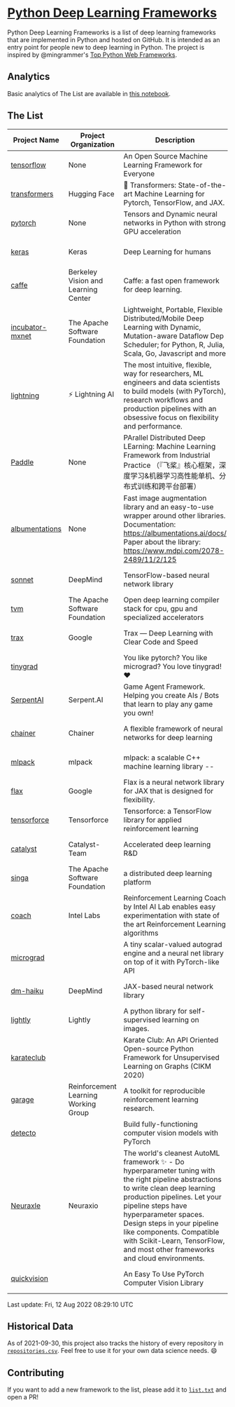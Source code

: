 # [Python Deep Learning Frameworks](https://www.github.com/shimst3r/python-deep-learning-frameworks)

Python Deep Learning Frameworks is a list of deep learning frameworks that are implemented in Python and hosted on GitHub. It is intended as an entry point for people new to deep learning in Python. The project is inspired by @mingrammer's [Top Python Web Frameworks](https://github.com/mingrammer/python-web-framework-stars).

## Analytics

Basic analytics of The List are available in [this notebook](./notebooks/development_over_time.ipynb).

## The List

| Project Name | Project Organization | Description | Stars | Forks | Open Issues | Last Commit |
| ------------ | -------------------- | ----------- | ----: | ----: | ----------: | ----------- |
| [tensorflow](https://tensorflow.org) | None | An Open Source Machine Learning Framework for Everyone | 167053 | 87059 | 2350 | 0 day(s) ago |
| [transformers](https://huggingface.co/transformers) | Hugging Face | 🤗 Transformers: State-of-the-art Machine Learning for Pytorch, TensorFlow, and JAX. | 68251 | 15806 | 552 | 0 day(s) ago |
| [pytorch](https://pytorch.org) | None | Tensors and Dynamic neural networks in Python with strong GPU acceleration | 57936 | 16136 | 9851 | 0 day(s) ago |
| [keras](http://keras.io/) | Keras | Deep Learning for humans | 55892 | 19165 | 325 | 0 day(s) ago |
| [caffe](http://caffe.berkeleyvision.org/) | Berkeley Vision and Learning Center | Caffe: a fast open framework for deep learning. | 32780 | 19005 | 1180 | 0 day(s) ago |
| [incubator-mxnet](https://mxnet.apache.org) | The Apache Software Foundation | Lightweight, Portable, Flexible Distributed/Mobile Deep Learning with Dynamic, Mutation-aware Dataflow Dep Scheduler; for Python, R, Julia, Scala, Go, Javascript and more | 20050 | 6877 | 1991 | 2 day(s) ago |
| [lightning](https://lightning.ai) | ⚡️ Lightning AI  | The most intuitive, flexible, way for researchers, ML engineers and data scientists to build models (with PyTorch), research workflows and production pipelines with an obsessive focus on flexibility and performance. | 19689 | 2545 | 556 | 0 day(s) ago |
| [Paddle](http://www.paddlepaddle.org/) | None | PArallel Distributed Deep LEarning: Machine Learning Framework from Industrial Practice （『飞桨』核心框架，深度学习&机器学习高性能单机、分布式训练和跨平台部署） | 18686 | 4663 | 2988 | 0 day(s) ago |
| [albumentations](https://albumentations.ai) | None | Fast image augmentation library and an easy-to-use wrapper around other libraries. Documentation:  https://albumentations.ai/docs/ Paper about the library: https://www.mdpi.com/2078-2489/11/2/125 | 10683 | 1376 | 286 | 0 day(s) ago |
| [sonnet](https://sonnet.dev/) | DeepMind | TensorFlow-based neural network library | 9348 | 1332 | 31 | 1 day(s) ago |
| [tvm](https://tvm.apache.org/) | The Apache Software Foundation | Open deep learning compiler stack for cpu, gpu and specialized accelerators | 8416 | 2640 | 541 | 1 day(s) ago |
| [trax](https://github.com/google/trax) | Google | Trax — Deep Learning with Clear Code and Speed | 7055 | 730 | 96 | 0 day(s) ago |
| [tinygrad](https://github.com/geohot/tinygrad) |  | You like pytorch? You like micrograd? You love tinygrad! ❤️  | 6474 | 662 | 25 | 0 day(s) ago |
| [SerpentAI](http://serpent.ai) | Serpent.AI | Game Agent Framework. Helping you create AIs / Bots that learn to play any game you own! | 6315 | 749 | 2 | 1 day(s) ago |
| [chainer](https://chainer.org) | Chainer | A flexible framework of neural networks for deep learning | 5705 | 1388 | 11 | 0 day(s) ago |
| [mlpack](https://www.mlpack.org/) | mlpack | mlpack: a scalable C++ machine learning library --  | 4052 | 1435 | 46 | 0 day(s) ago |
| [flax](https://flax.readthedocs.io) | Google | Flax is a neural network library for JAX that is designed for flexibility. | 3408 | 395 | 128 | 0 day(s) ago |
| [tensorforce](https://github.com/tensorforce/tensorforce) | Tensorforce | Tensorforce: a TensorFlow library for applied reinforcement learning | 3159 | 531 | 30 | 0 day(s) ago |
| [catalyst](https://catalyst-team.com) | Catalyst-Team | Accelerated deep learning R&D | 2966 | 364 | 7 | 2 day(s) ago |
| [singa](https://github.com/apache/singa) | The Apache Software Foundation | a distributed deep learning platform | 2656 | 831 | 40 | 1 day(s) ago |
| [coach](https://intellabs.github.io/coach/) | Intel Labs | Reinforcement Learning Coach by Intel AI Lab enables easy experimentation with state of the art Reinforcement Learning algorithms | 2175 | 437 | 90 | 2 day(s) ago |
| [micrograd](https://github.com/karpathy/micrograd) |  | A tiny scalar-valued autograd engine and a neural net library on top of it with PyTorch-like API | 2155 | 174 | 8 | 1 day(s) ago |
| [dm-haiku](https://dm-haiku.readthedocs.io) | DeepMind | JAX-based neural network library | 2089 | 166 | 76 | 2 day(s) ago |
| [lightly](https://github.com/lightly-ai/lightly) | Lightly | A python library for self-supervised learning on images. | 1727 | 140 | 72 | 1 day(s) ago |
| [karateclub](https://karateclub.readthedocs.io) |  | Karate Club: An API Oriented Open-source Python Framework for Unsupervised Learning on Graphs (CIKM 2020) | 1689 | 216 | 1 | 1 day(s) ago |
| [garage](https://github.com/rlworkgroup/garage) | Reinforcement Learning Working Group | A toolkit for reproducible reinforcement learning research. | 1493 | 269 | 227 | 2 day(s) ago |
| [detecto](https://detecto.readthedocs.io/) |  | Build fully-functioning computer vision models with PyTorch | 559 | 96 | 37 | 6 day(s) ago |
| [Neuraxle](https://www.neuraxle.org/) | Neuraxio | The world's cleanest AutoML framework ✨ - Do hyperparameter tuning with the right pipeline abstractions to write clean deep learning production pipelines. Let your pipeline steps have hyperparameter spaces. Design steps in your pipeline like components. Compatible with Scikit-Learn, TensorFlow, and most other frameworks and cloud environments. | 531 | 52 | 64 | 1 day(s) ago |
| [quickvision](https://github.com/oke-aditya/quickvision) |  | An Easy To Use PyTorch Computer Vision Library | 49 | 5 | 19 | 88 day(s) ago |

Last update: Fri, 12 Aug 2022 08:29:10 UTC

## Historical Data

As of 2021-09-30, this project also tracks the history of every repository in [`repositories.csv`](./repositories.csv). Feel free to use it for your own data science needs. :smile:

## Contributing

If you want to add a new framework to the list, please add it to [`list.txt`](./python-deep-learning-frameworks/list.txt) and open a PR!